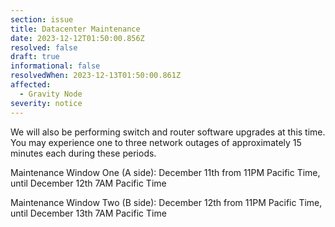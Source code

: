 ```yaml
---
section: issue
title: Datacenter Maintenance
date: 2023-12-12T01:50:00.856Z
resolved: false
draft: true
informational: false
resolvedWhen: 2023-12-13T01:50:00.861Z
affected:
  - Gravity Node
severity: notice
---
```

We will also be performing switch and router software upgrades at this time. You may experience one to three network outages of approximately 15 minutes each during these periods.

Maintenance Window One (A side):
December 11th from 11PM Pacific Time, until December 12th 7AM Pacific Time

Maintenance Window Two (B side):
December 12th from 11PM Pacific Time, until December 13th 7AM Pacific Time


